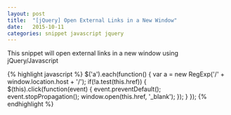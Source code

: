 ```yaml
---
layout: post
title:  "[jQuery] Open External Links in a New Window"
date:   2015-10-11
categories: snippet javascript jquery
---
```


This snippet will open external links in a new window using jQuery/Javascript

{% highlight javascript %}
$('a').each(function() {
   var a = new RegExp('/' + window.location.host + '/');
   if(!a.test(this.href)) {
       $(this).click(function(event) {
           event.preventDefault();
           event.stopPropagation();
           window.open(this.href, '_blank');
       });
   }
});
{% endhighlight %}

